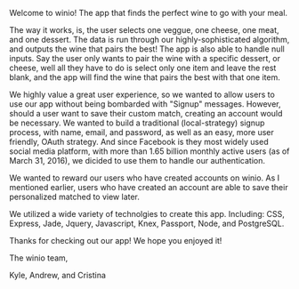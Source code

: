 Welcome to winio! The app that finds the perfect wine to go with your meal. 

The way it works, is, the user selects one veggue, one cheese, one meat, and one dessert. The data is run through our highly-sophisticated algorithm, and outputs the wine that pairs the best! The app is also able to handle null inputs. Say the user only wants to pair the wine with a specific dessert, or cheese, well all they have to do is select only one item and leave the rest blank, and the app will find the wine that pairs the best with that one item. 

We highly value a great user experience, so we wanted to allow users to use our app without being bombarded with "Signup" messages. However, should a user want to save their custom match, creating an account would be necessary. We wanted to build a traditional (local-strategy) signup process, with name, email, and password, as well as an easy, more user friendly, OAuth strategy. And since Facebook is they most widely used social media platform, with more than 1.65 billion monthly active users (as of March 31, 2016), we dicided to use them to handle our authentication.

We wanted to reward our users who have created accounts on winio. As I mentioned earlier, users who have created an account are able to save their personalized matched to view later. 

We utilized a wide variety of technolgies to create this app. Including: CSS, Express, Jade, Jquery, Javascript, Knex, Passport, Node, and PostgreSQL.

Thanks for checking out our app! We hope you enjoyed it!

The winio team,

Kyle, Andrew, and Cristina
